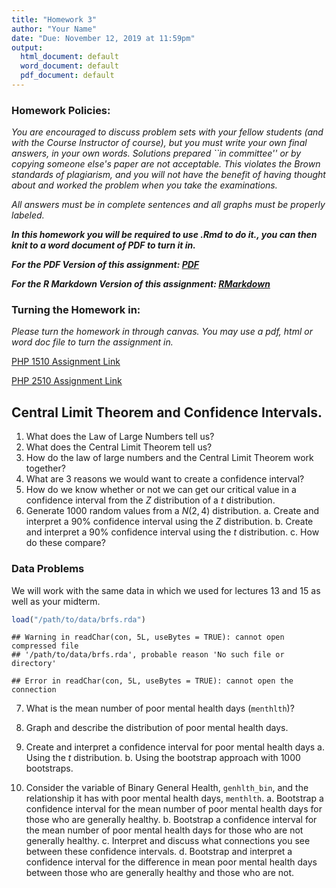 ```yaml
---
title: "Homework 3"
author: "Your Name"
date: "Due: November 12, 2019 at 11:59pm"
output:
  html_document: default
  word_document: default
  pdf_document: default
---
```



<style type="text/css">
.table {

    width: 80%;
    margin-left:10%; 
    margin-right:10%;
}
</style>

### Homework Policies:

*You are encouraged to discuss problem sets with your fellow students (and with the Course Instructor of course), but you must write your own final answers, in your own words. Solutions prepared ``in committee'' or by copying someone else's paper are not acceptable.  This violates the Brown standards of plagiarism, and you will not have the benefit of having thought about and worked the problem when you take the examinations.*

*All answers must be in complete sentences and all graphs must be properly labeled.*

***In this homework you will be required to use .Rmd to do it., you can then knit to a word document of PDF to turn it in.***

***For the PDF Version of this assignment: [PDF](https://raw.githubusercontent.com/php-1510-2510/php-1510-2510.github.io/master/homework/hw3.pdf)***

***For the R Markdown Version of this assignment: [RMarkdown](https://raw.githubusercontent.com/php-1510-2510/php-1510-2510.github.io/master/homework/hw3.Rmd)***

### Turning the Homework in:

*Please turn the homework in through canvas. You may use a pdf, html or word doc file to turn the assignment in.*

[PHP 1510 Assignment Link](https://canvas.brown.edu/courses/1078851/assignments/7746994)

[PHP 2510 Assignment Link](https://canvas.brown.edu/courses/1078852/assignments/7746995)




## Central Limit Theorem and Confidence Intervals. 

1. What does the Law of Large Numbers tell us?  
2. What does the Central Limit Theorem tell us? 
3. How do the law of large numbers and the Central Limit Theorem work together? 
4. What are 3 reasons we would want to create a confidence interval? 
5. How do we know whether or not we can get our critical value in a confidence interval from the $Z$ distribution of a $t$ distribution. 
6. Generate 1000 random values from a $N(2, 4)$ distribution. 
    a. Create and interpret a 90% confidence interval using the $Z$ distribution. 
    b. Create and interpret a 90% confidence interval using the $t$ distribution.
    c. How do these compare? 


### Data Problems 

We will work with the same data in which we used for lectures 13 and 15 as well as your midterm. 


```r
load("/path/to/data/brfs.rda")
```

```
## Warning in readChar(con, 5L, useBytes = TRUE): cannot open compressed file
## '/path/to/data/brfs.rda', probable reason 'No such file or directory'
```

```
## Error in readChar(con, 5L, useBytes = TRUE): cannot open the connection
```



7. What is the mean number of poor mental health days (`menthlth`)? 

8. Graph and describe the distribution of poor mental health days. 

9. Create and interpret a confidence interval for poor mental health days
    a. Using the $t$ distribution.
    b. Using the bootstrap approach with 1000 bootstraps. 
    
10. Consider the variable of Binary General Health, `genhlth_bin`, and the relationship it has with poor mental health days, `menthlth`. 
    a. Bootstrap a confidence interval for the mean number of poor mental health days for those who are generally healthy. 
    b. Bootstrap a confidence interval for the mean number of poor mental health days for those who are not generally healthy. 
    c. Interpret and discuss what connections you see between these confidence intervals.
    d. Bootstrap and interpret a confidence interval for the difference in mean poor mental health days between those who are generally healthy and those who are not. 


